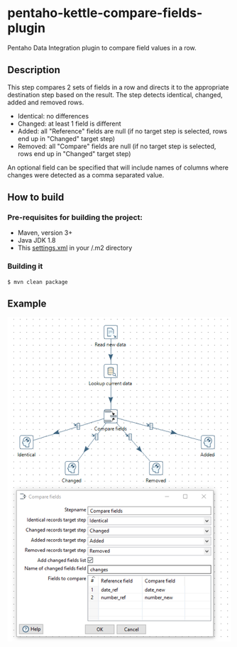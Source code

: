 # pentaho-kettle-compare-fields-plugin

Pentaho Data Integration plugin to compare field values in a row.

## Description

This step compares 2 sets of fields in a row and directs it to the appropriate destination step based on the result.
The step detects identical, changed, added and removed rows.

* Identical: no differences
* Changed: at least 1 field is different
* Added: all "Reference" fields are null (if no target step is selected, rows end up in "Changed" target step)
* Removed: all "Compare" fields are null (if no target step is selected, rows end up in "Changed" target step)

An optional field can be specified that will include names of columns where changes were detected
as a comma separated value.  

## How to build 

### Pre-requisites for building the project:
* Maven, version 3+
* Java JDK 1.8
* This [settings.xml](https://raw.githubusercontent.com/pentaho/maven-parent-poms/master/maven-support-files/settings.xml) in your <user-home>/.m2 directory


### Building it

```
$ mvn clean package
```

## Example

![Compare fields](comparefields.png)

